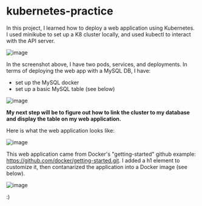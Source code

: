 # kubernetes-practice

In this project, I learned how to deploy a web application using Kubernetes. I used minikube to set up a K8 cluster locally, and used kubectl to interact with the API server.

![image](https://user-images.githubusercontent.com/113411149/218372398-2241a84c-8308-4bf7-b8d5-d5a0d2538cac.png)

In the screenshot above, I have two pods, services, and deployments. In terms of deploying the web app with a MySQL DB, I have:
- set up the MySQL docker
- set up a basic MySQL table (see below)

![image](https://user-images.githubusercontent.com/113411149/218371966-cc1d3e1b-b100-4ad0-aca4-511650164835.png)

**My next step will be to figure out how to link the cluster to my database and display the table on my web application.**

Here is what the web application looks like:

![image](https://user-images.githubusercontent.com/113411149/218372321-df11f876-9741-410a-8e14-7ef78606ca89.png)

This web application came from Docker's "getting-started" github example: https://github.com/docker/getting-started.git. 
I added a h1 element to customize it, then contanarized the application into a Docker image (see below).

![image](https://user-images.githubusercontent.com/113411149/218374220-be6de957-70f8-473e-9742-b762154565d9.png)

:)
